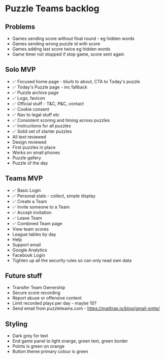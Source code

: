 Puzzle Teams backlog
====================

Problems
--------

- Games sending score without final round - eg hidden words
- Games sending wrong puzzle id with score
- Games adding last score twice eg hidden words
- Game timer not stopped if stop game, score sent again

Solo MVP
--------

- ✅ Focused home page - blurb to about, CTA to Today's puzzle
- ✅ Today's Puzzle page - inc fallback
- ✅ Puzzle archive page
- ✅ Logo, favicon
- ✅ Official stuff - T&C, P&C, contact
- ✅ Cookie consent
- ✅ Nav to legal stuff etc
- ✅ Consistent scoring and timing across puzzles
- ✅ Instructions for all puzzles
- ✅ Solid set of starter puzzles
- All text reviewed
- Design reviewed
- First puzzles in place
- Works on small phones
- Puzzle gallery
- Puzzle of the day


Teams MVP
---------

- ✅ Basic Login
- ✅ Personal stats - collect, simple display
- ✅ Create a Team
- ✅ Invite someone to a Team
- ✅ Accept invitation
- ✅ Leave Team
- ✅ Combined Team page
- View team scores
- League tables by day
- Help
- Support email
- Google Analytics
- Facebook Login
- Tighten up all the security rules so can only read own data


Future stuff
------------

- Transfer Team Ownership
- Secure score recording
- Report abuse or offensive content
- Limit recorded plays per day - maybe 10?
- Send email from puzzleteams.com - https://mailtrap.io/blog/gmail-smtp/


Styling
-------

- Dark grey for text
- End game panel to light orange, green text, green border
- Points is green on orange
- Button theme primary colour is green
